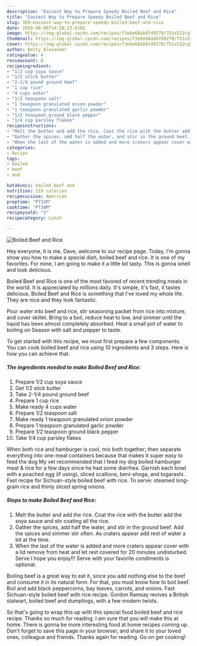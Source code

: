 ```yaml
---
description: "Easiest Way to Prepare Speedy Boiled Beef and Rice"
title: "Easiest Way to Prepare Speedy Boiled Beef and Rice"
slug: 369-easiest-way-to-prepare-speedy-boiled-beef-and-rice
date: 2020-06-06T14:28:23.610Z
image: https://img-global.cpcdn.com/recipes/f3e0e68ab07d9270/751x532cq70/boiled-beef-and-rice-recipe-main-photo.jpg
thumbnail: https://img-global.cpcdn.com/recipes/f3e0e68ab07d9270/751x532cq70/boiled-beef-and-rice-recipe-main-photo.jpg
cover: https://img-global.cpcdn.com/recipes/f3e0e68ab07d9270/751x532cq70/boiled-beef-and-rice-recipe-main-photo.jpg
author: Betty Alexander
ratingvalue: 4
reviewcount: 6
recipeingredient:
- "1/2 cup soya sauce"
- "1/2 stick butter"
- "2-1/4 pound ground beef"
- "1 cup rice"
- "4 cups water"
- "1/2 teaspoon salt"
- "1 teaspoon granulated onion powder"
- "1 teaspoon granulated garlic powder"
- "1/2 teaspoon ground black pepper"
- "1/4 cup parsley flakes"
recipeinstructions:
- "Melt the butter and add the rice. Coat the rice with the butter add the soya sauce and stir coating all the rice."
- "Gather the spices, add half the water, and stir in the ground beef. Add the spices and simmer stir often. As craters appear add rest of water a bit at the time."
- "When the last of the water is added and more craters appear cover with a lid remove from heat and let rest covered for 20 minutes undisturbed. Serve I hope you enjoy!!! Serve with your favorite condiments is optional."
categories:
- Recipe
tags:
- boiled
- beef
- and

katakunci: boiled beef and 
nutrition: 219 calories
recipecuisine: American
preptime: "PT32M"
cooktime: "PT34M"
recipeyield: "3"
recipecategory: Lunch

---
```



![Boiled Beef and Rice](https://img-global.cpcdn.com/recipes/f3e0e68ab07d9270/751x532cq70/boiled-beef-and-rice-recipe-main-photo.jpg)

Hey everyone, it is me, Dave, welcome to our recipe page. Today, I'm gonna show you how to make a special dish, boiled beef and rice. It is one of my favorites. For mine, I am going to make it a little bit tasty. This is gonna smell and look delicious.

Boiled Beef and Rice is one of the most favored of recent trending meals in the world. It is appreciated by millions daily. It's simple, it's fast, it tastes delicious. Boiled Beef and Rice is something that I've loved my whole life. They are nice and they look fantastic.

Pour water into beef and rice, stir seasoning packet from rice into mixture, and cover skillet. Bring to a boil, reduce heat to low, and simmer until the liquid has been almost completely absorbed. Heat a small pot of water to boiling on Season with salt and pepper to taste.


To get started with this recipe, we must first prepare a few components. You can cook boiled beef and rice using 10 ingredients and 3 steps. Here is how you can achieve that.

<!--inarticleads1-->

##### The ingredients needed to make Boiled Beef and Rice:

1. Prepare 1/2 cup soya sauce
1. Get 1/2 stick butter
1. Take 2-1/4 pound ground beef
1. Prepare 1 cup rice
1. Make ready 4 cups water
1. Prepare 1/2 teaspoon salt
1. Make ready 1 teaspoon granulated onion powder
1. Prepare 1 teaspoon granulated garlic powder
1. Prepare 1/2 teaspoon ground black pepper
1. Take 1/4 cup parsley flakes


When both rice and hamburger is cool, mix both together; then separate everything into one-meal containers because that makes it super easy to feed the dog My vet recommended that I feed my dog boiled hamburger meat &amp; rice for a few days since he had some diarrhea. Garnish each bowl with a poached egg (if using), sliced scallions, beni-shoga, and togarashi. Fast recipe for Sichuan-style boiled beef with rice. To serve: steamed long-grain rice and thinly sliced spring onions. 

<!--inarticleads2-->

##### Steps to make Boiled Beef and Rice:

1. Melt the butter and add the rice. Coat the rice with the butter add the soya sauce and stir coating all the rice.
1. Gather the spices, add half the water, and stir in the ground beef. Add the spices and simmer stir often. As craters appear add rest of water a bit at the time.
1. When the last of the water is added and more craters appear cover with a lid remove from heat and let rest covered for 20 minutes undisturbed. Serve I hope you enjoy!!! Serve with your favorite condiments is optional.


Boiling beef is a great way to eat it, since you add nothing else to the beef and consume it in its natural form. For that, you must know how to boil beef. Boil and add black peppercorns, bay leaves, carrots, and onions. Fast Sichuan-style boiled beef with rice recipe. Gordon Ramsay revives a British stalwart, boiled beef and dumplings, with a few modern twists. 

So that's going to wrap this up with this special food boiled beef and rice recipe. Thanks so much for reading. I am sure that you will make this at home. There is gonna be more interesting food at home recipes coming up. Don't forget to save this page in your browser, and share it to your loved ones, colleague and friends. Thanks again for reading. Go on get cooking!
